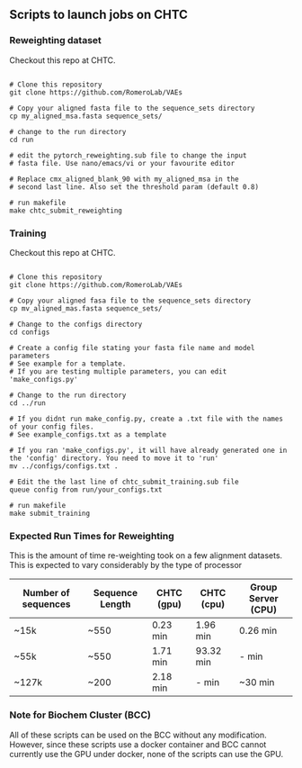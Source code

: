 ## Scripts to launch jobs on CHTC

### Reweighting dataset
Checkout this repo at CHTC. 
```shell

# Clone this repository
git clone https://github.com/RomeroLab/VAEs

# Copy your aligned fasta file to the sequence_sets directory
cp my_aligned_msa.fasta sequence_sets/

# change to the run directory
cd run

# edit the pytorch_reweighting.sub file to change the input
# fasta file. Use nano/emacs/vi or your favourite editor

# Replace cmx_aligned_blank_90 with my_aligned_msa in the
# second last line. Also set the threshold param (default 0.8)

# run makefile
make chtc_submit_reweighting
```

### Training
Checkout this repo at CHTC.
```shell

# Clone this repository
git clone https://github.com/RomeroLab/VAEs

# Copy your aligned fasa file to the sequence_sets directory
cp mv_aligned_mas.fasta sequence_sets/

# Change to the configs directory
cd configs

# Create a config file stating your fasta file name and model parameters
# See example for a template.
# If you are testing multiple parameters, you can edit 'make_configs.py'

# Change to the run directory
cd ../run

# If you didnt run make_config.py, create a .txt file with the names of your config files.
# See example_configs.txt as a template

# If you ran 'make_configs.py', it will have already generated one in the 'config' directory. You need to move it to 'run'
mv ../configs/configs.txt .

# Edit the the last line of chtc_submit_training.sub file
queue config from run/your_configs.txt

# run makefile
make submit_training
```

### Expected Run Times for Reweighting
This is the amount of time re-weighting took on a few
alignment datasets. This is expected to vary considerably by the type of processor 

| Number of sequences | Sequence Length | CHTC (gpu) | CHTC (cpu) | Group Server (CPU) |
| ---   | ---- | --------- |  ---      | ---------|
| ~15k  | ~550 | 0.23 min  |  1.96 min | 0.26 min |
| ~55k  | ~550 | 1.71 min  | 93.32 min |  - min   |
| ~127k | ~200 | 2.18 min    | - min     |  ~30 min  |

### Note for Biochem Cluster (BCC)
All of these scripts can be used on the BCC without any
modification. However, since these scripts use a docker
container and BCC cannot currently use the GPU under docker,
none of the scripts can use the GPU. 
